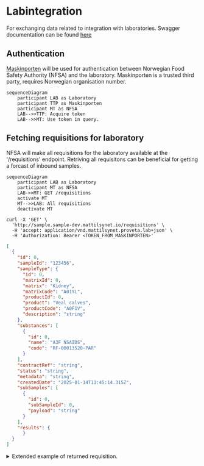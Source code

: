 # Labintegration
For exchanging data related to integration with laboratories.
Swagger documentation can be found [here](https://sample.sample-dev.mattilsynet.io/swagger-ui/index.html?urls.primaryName=Endpoints+for+lab+integration)


## Authentication
[Maskinporten](https://docs.digdir.no/docs/Maskinporten/maskinporten_overordnet) will be used for authentication between Norwegian Food Safety Authority (NFSA) and the laboratory.
Maskinporten is a trusted third party, requires Norwegian organisation number.

```mermaid
sequenceDiagram
    participant LAB as Laboratory
    participant TTP as Maskinporten
    participant MT as NFSA
    LAB-->>TTP: Acquire token
    LAB-->>MT: Use token in query.
```



## Fetching requisitions for laboratory
NFSA will make all requisitions for the laboratory available at the '/requisitions' endpoint.
Retriving all requisitons can be beneficial for getting a forcast of inbound samples.

```mermaid
sequenceDiagram
    participant LAB as Laboratory
    participant MT as NFSA
    LAB->>MT: GET /requisitions
    activate MT
    MT-->>LAB: All requisitions
    deactivate MT
```

```shell
curl -X 'GET' \
  'http://sample.sample-dev.mattilsynet.io/requisitions' \
  -H 'accept: application/vnd.mattilsynet.proveta.lab+json' \
  -H 'Authorization: Bearer <TOKEN_FROM_MASKINPORTEN>'
```

```json
[
  {
    "id": 0,
    "sampleId": "123456",
    "sampleType": {
      "id": 0,
      "matrixId": 0,
      "matrix": "Kidney",
      "matrixCode": "A01YL",
      "productId": 0,
      "product": "Veal calves",
      "productCode": "A0F1V",
      "description": "string"
    },
    "substances": [
      {
        "id": 0,
        "name": "A3F NSAIDS",
        "code": "RF-00013520-PAR"
      }
    ],
    "contractRef": "string",
    "status": "string",
    "metadata": "string",
    "createdDate": "2025-01-14T11:45:14.315Z",
    "subSamples": [
      {
        "id": 0,
        "subSampleId": 0,
        "payload": "string"
      }
    ],
    "results": {
      }
  }
]
```

<details>
<summary>Extended example of returned requisition.</summary>
```json
[
  {
    "id": 0,
    "sampleId": "123456",
    "sampleType": {
      "id": 0,
      "matrixId": 0,
      "matrix": "Kidney",
      "matrixCode": "A01YL",
      "productId": 0,
      "product": "Veal calves",
      "productCode": "A0F1V",
      "description": "string"
    },
    "substances": [
      {
        "id": 0,
        "name": "A3F NSAIDS",
        "code": "RF-00013520-PAR"
      }
    ],
    "contractRef": "string",
    "status": "string",
    "metadata": "string",
    "createdDate": "2025-01-14T11:45:14.315Z",
    "subSamples": [
      {
        "id": 0,
        "subSampleId": 0,
        "payload": "string"
      }
    ],
    "results": {
      "status": "UNDETERMINED",
      "complete": true,
      "subSamples": [
        {
          "subSampleId": 0,
          "resultSets": [
            {
              "resultId": 0,
              "resultLines": [
                {
                  "amount": 0,
                  "belowThreshold": true,
                  "detectableThreshold": 0,
                  "unitOfMeasurement": "mg/kg",
                  "method": "SOP-123",
                  "name": "string",
                  "efsaCode": "string",
                  "suggestedInterpretation": "neg"
                }
              ],
              "status": "UNDETERMINED",
              "screening": true,
              "fileName": "string",
              "fileRef": "string"
            }
          ]
        }
      ]
    }
  }
]
```
</details>
